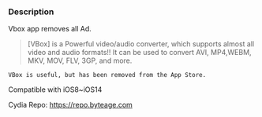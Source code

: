 ### Description

Vbox app removes all Ad.

> [VBox] is a Powerful video/audio converter, which supports almost all video and audio formats!!
It can be used to convert AVI, MP4,WEBM, MKV, MOV, FLV, 3GP, and more.

`VBox is useful, but has been removed from the App Store.`

Compatible with iOS8~iOS14

Cydia Repo: https://repo.byteage.com